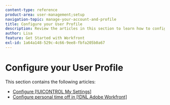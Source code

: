 ```yaml
---
content-type: reference
product-area: user-management;setup
navigation-topic: manage-your-account-and-profile
title: Configure your User Profile
description: Review the articles in this section to learn how to configure your [!DNL Workfront] user profile.
author: Lisa
feature: Get Started with Workfront
exl-id: 1a64a148-529c-4c66-9ee8-fbfa205b0a67
---
```

# Configure your User Profile

This section contains the following articles:

* [Configure [!UICONTROL My Settings]](../../../workfront-basics/manage-your-account-and-profile/configuring-your-user-profile/configure-my-settings.md)
* [Configure personal time off in [!DNL Adobe Workfront]](../../../workfront-basics/manage-your-account-and-profile/configuring-your-user-profile/personal-time-overview.md)
